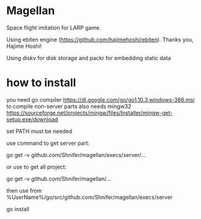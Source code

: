 # Magellan

Space flight imitation for LARP game.

Using ebiten engine (https://github.com/hajimehoshi/ebiten). Thanks you, Hajime Hoshi!

Using diskv for disk storage and packr for embedding static data

# how to install

you need go compiler https://dl.google.com/go/go1.10.3.windows-386.msi
to compile non-server parts also needs mingw32 https://sourceforge.net/projects/mingw/files/Installer/mingw-get-setup.exe/download

set PATH must be needed

use command to get server part:

go get -v github.com/Shnifer/magellan/execs/server/...

or use to get all project:

go get -v github.com/Shnifer/magellan/...

then use from %UserName%/go/src/github.com/Shnifer/magellan/execs/server

go install
